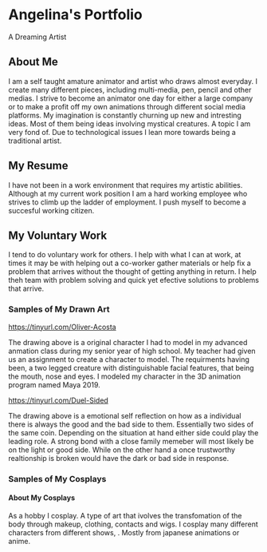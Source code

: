 # Angelina's Portfolio

A Dreaming Artist

## About Me

I am a self taught amature animator and artist who draws almost everyday. I create many different pieces, including multi-media, pen, pencil and other medias. I strive to become an animator one day for either a large company or to make a profit off my own animations through different social media platforms. My imagination is constantly churning up new and intresting ideas. Most of them being ideas involving mystical creatures. A topic I am very fond of. Due to technological issues I lean more towards being a traditional artist.

## My Resume

I have not been in a work environment that requires my artistic abilities. Although at my current work position I am a hard working employee who strives to climb up the ladder of employment. I push myself to become a succesful working citizen.

## My Voluntary Work

I tend to do voluntary work for others. I help with what I can at work, at times it may be with helping out a co-worker gather materials or help fix a problem that arrives without the thought of getting anything in return. I help theh team with problem solving and quick yet efective solutions to problems that arrive.

### Samples of My Drawn Art

https://tinyurl.com/Oliver-Acosta

The drawing above is a original character I had to model in my advanced anmation class during my senior year of high school. My teacher had given us an assignment to create a character to model. The requirments having been, a two legged creature with distinguishable facial features, that being the mouth, nose and eyes. I modeled my character in the 3D animation program named Maya 2019.

https://tinyurl.com/Duel-Sided

The drawing above is a emotional self reflection on how as a individual there is always the good and the bad side to them. Essentially two sides of the same coin. Depending on the situation at hand either side could play the leading role. A strong bond with a close family memeber will most likely be on the light or good side. While on the other hand a once trustworthy realtionship is broken would have the dark or bad side in response. 

### Samples of My Cosplays

#### About My Cosplays

As a hobby I cosplay. A type of art that ivolves the transfomation of the body through makeup, clothing, contacts and wigs. I cosplay many different characters from different shows, . Mostly from japanese animations or anime. 
